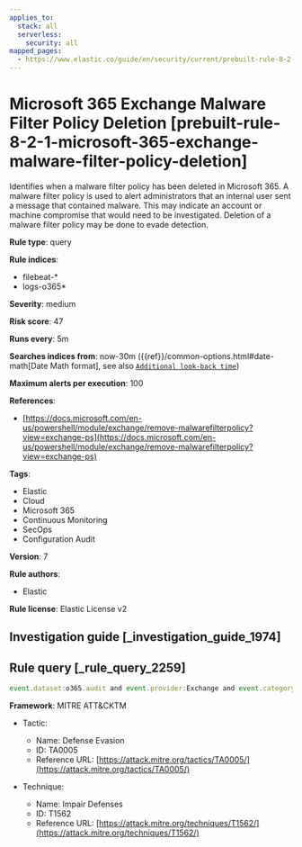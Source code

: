 ```yaml
---
applies_to:
  stack: all
  serverless:
    security: all
mapped_pages:
  - https://www.elastic.co/guide/en/security/current/prebuilt-rule-8-2-1-microsoft-365-exchange-malware-filter-policy-deletion.html
---
```


# Microsoft 365 Exchange Malware Filter Policy Deletion [prebuilt-rule-8-2-1-microsoft-365-exchange-malware-filter-policy-deletion]

Identifies when a malware filter policy has been deleted in Microsoft 365. A malware filter policy is used to alert administrators that an internal user sent a message that contained malware. This may indicate an account or machine compromise that would need to be investigated. Deletion of a malware filter policy may be done to evade detection.

**Rule type**: query

**Rule indices**:

* filebeat-*
* logs-o365*

**Severity**: medium

**Risk score**: 47

**Runs every**: 5m

**Searches indices from**: now-30m ({{ref}}/common-options.html#date-math[Date Math format], see also [`Additional look-back time`](docs-content://solutions/security/detect-and-alert/create-detection-rule.md#rule-schedule))

**Maximum alerts per execution**: 100

**References**:

* [https://docs.microsoft.com/en-us/powershell/module/exchange/remove-malwarefilterpolicy?view=exchange-ps](https://docs.microsoft.com/en-us/powershell/module/exchange/remove-malwarefilterpolicy?view=exchange-ps)

**Tags**:

* Elastic
* Cloud
* Microsoft 365
* Continuous Monitoring
* SecOps
* Configuration Audit

**Version**: 7

**Rule authors**:

* Elastic

**Rule license**: Elastic License v2

## Investigation guide [_investigation_guide_1974]



## Rule query [_rule_query_2259]

```js
event.dataset:o365.audit and event.provider:Exchange and event.category:web and event.action:"Remove-MalwareFilterPolicy" and event.outcome:success
```

**Framework**: MITRE ATT&CKTM

* Tactic:

    * Name: Defense Evasion
    * ID: TA0005
    * Reference URL: [https://attack.mitre.org/tactics/TA0005/](https://attack.mitre.org/tactics/TA0005/)

* Technique:

    * Name: Impair Defenses
    * ID: T1562
    * Reference URL: [https://attack.mitre.org/techniques/T1562/](https://attack.mitre.org/techniques/T1562/)



